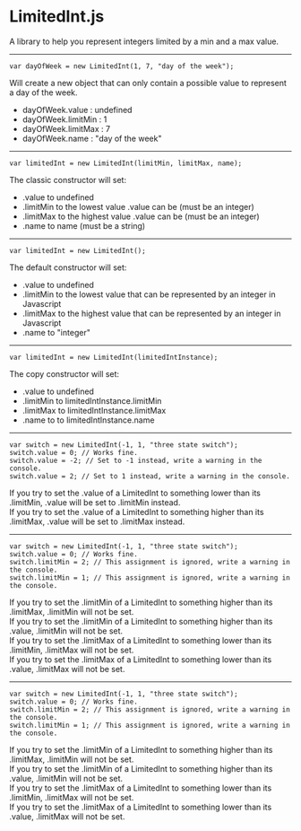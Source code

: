 # LimitedInt.js

A library to help you represent integers limited by a min and a max value.

---

	var dayOfWeek = new LimitedInt(1, 7, "day of the week");
Will create a new object that can only contain a possible value to represent a day of the week.

 - dayOfWeek.value : undefined
 - dayOfWeek.limitMin : 1
 - dayOfWeek.limitMax : 7
 - dayOfWeek.name : "day of the week"

---
    var limitedInt = new LimitedInt(limitMin, limitMax, name);
The classic constructor will set:

 - .value to undefined
 - .limitMin to the lowest value .value can be (must be an integer)
 - .limitMax to the highest value .value can be (must be an integer)
 - .name to name (must be a string)

---
    var limitedInt = new LimitedInt();
The default constructor will set:

 - .value to undefined
 - .limitMin to the lowest value that can be represented by an integer in Javascript
 - .limitMax to the highest value that can be represented by an integer in Javascript
 - .name to "integer"

---
    var limitedInt = new LimitedInt(limitedIntInstance);
The copy constructor will set:

 - .value to undefined
 - .limitMin to limitedIntInstance.limitMin
 - .limitMax to limitedIntInstance.limitMax
 - .name to to limitedIntInstance.name

---
	var switch = new LimitedInt(-1, 1, "three state switch");
	switch.value = 0; // Works fine.
	switch.value = -2; // Set to -1 instead, write a warning in the console.
	switch.value = 2; // Set to 1 instead, write a warning in the console.
If you try to set the .value of a LimitedInt to something lower than its .limitMin, .value will be set to .limitMin instead. <br>
If you try to set the .value of a LimitedInt to something higher than its .limitMax, .value will be set to .limitMax instead. <br>

---
	var switch = new LimitedInt(-1, 1, "three state switch");
	switch.value = 0; // Works fine.
	switch.limitMin = 2; // This assignment is ignored, write a warning in the console.
	switch.limitMin = 1; // This assignment is ignored, write a warning in the console.
If you try to set the .limitMin of a LimitedInt to something higher than its .limitMax, .limitMin will not be set. <br>
If you try to set the .limitMin of a LimitedInt to something higher than its .value, .limitMin will not be set. <br>
If you try to set the .limitMax of a LimitedInt to something lower than its .limitMin, .limitMax will not be set. <br>
If you try to set the .limitMax of a LimitedInt to something lower than its .value, .limitMax will not be set. <br>

---
	var switch = new LimitedInt(-1, 1, "three state switch");
	switch.value = 0; // Works fine.
	switch.limitMin = 2; // This assignment is ignored, write a warning in the console.
	switch.limitMin = 1; // This assignment is ignored, write a warning in the console.
If you try to set the .limitMin of a LimitedInt to something higher than its .limitMax, .limitMin will not be set. <br>
If you try to set the .limitMin of a LimitedInt to something higher than its .value, .limitMin will not be set. <br>
If you try to set the .limitMax of a LimitedInt to something lower than its .limitMin, .limitMax will not be set. <br>
If you try to set the .limitMax of a LimitedInt to something lower than its .value, .limitMax will not be set. <br>

